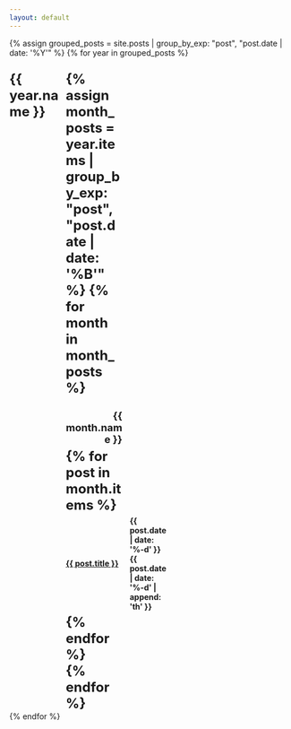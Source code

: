 ```yaml
---
layout: default
---
```


{% assign grouped_posts = site.posts | group_by_exp: "post", "post.date | date: '%Y'" %}
{% for year in grouped_posts %}
  <div class="archive-year">
    <h2 class="year-archive">{{ year.name }}</h2>
    <div class="year-archive">
      {% assign month_posts = year.items | group_by_exp: "post", "post.date | date: '%B'" %}
      {% for month in month_posts %}
        <h3 class="month-archive">{{ month.name }}</h3>
        <ul class="archive-list">
          {% for post in month.items %}
            <li>
              <span class="post-title-archive"><a href="{{ post.url }}">{{ post.title }}</a></span>
              <span class="dots-archive"></span>
              <span class="post-date-archive">{{ post.date | date: '%-d' }}{{ post.date | date: '%-d' | append: 'th' }}</span>
            </li>
          {% endfor %}
        </ul>
      {% endfor %}
    </div>
  </div>
{% endfor %} 

<style>
.archive-year {
  display: flex;
  align-items: flex-start;
}

.year-archive {
  width: 20%;
  font-size: 24px;
  font-weight: bold;
  text-align: left;
  margin: 0;
  padding-top: 10px;
}

.month-archive {
  text-align: right;
  font-size: 18px;
  font-weight: bold;
  margin-bottom: 5px;
}

.archive-list {
  list-style: none;
  padding: 0;
  margin: 0;
}

.archive-list li {
  display: flex;
  justify-content: space-between;
  align-items: center;
  font-size: 14px;
  padding: 5px 0;
}

.post-title-archive {
  white-space: nowrap;
}

.dots-archive {
  flex-grow: 1;
  border-bottom: 1px dotted #999;
  margin: 0 10px;
  margin-bottom: 2px;
}

.post-date {
  white-space: nowrap;
}
</style>